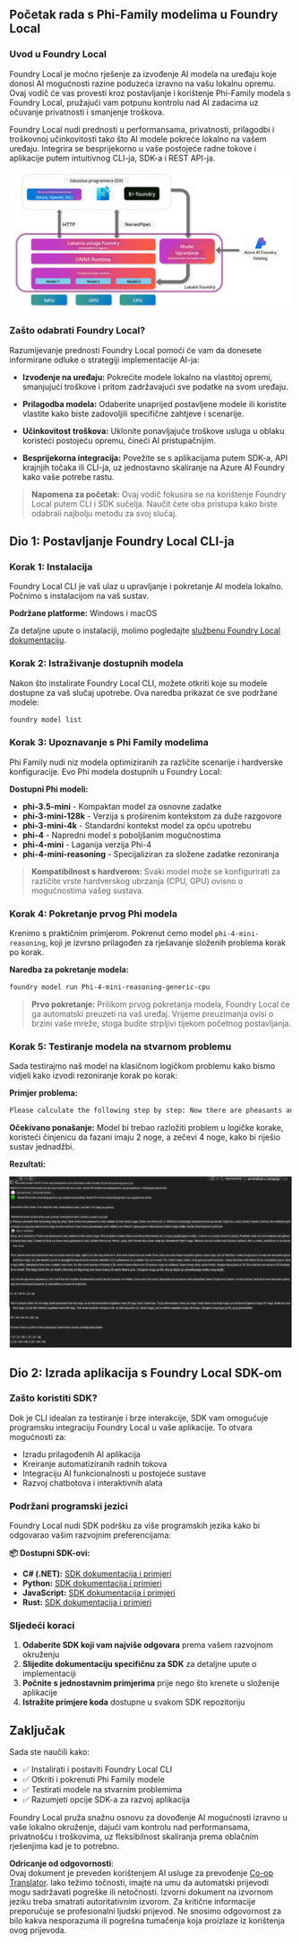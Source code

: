 <!--
CO_OP_TRANSLATOR_METADATA:
{
  "original_hash": "52973a5680a65a810aa80b7036afd31f",
  "translation_date": "2025-07-16T19:51:37+00:00",
  "source_file": "md/01.Introduction/02/07.FoundryLocal.md",
  "language_code": "hr"
}
-->
## Početak rada s Phi-Family modelima u Foundry Local

### Uvod u Foundry Local

Foundry Local je moćno rješenje za izvođenje AI modela na uređaju koje donosi AI mogućnosti razine poduzeća izravno na vašu lokalnu opremu. Ovaj vodič će vas provesti kroz postavljanje i korištenje Phi-Family modela s Foundry Local, pružajući vam potpunu kontrolu nad AI zadacima uz očuvanje privatnosti i smanjenje troškova.

Foundry Local nudi prednosti u performansama, privatnosti, prilagodbi i troškovnoj učinkovitosti tako što AI modele pokreće lokalno na vašem uređaju. Integrira se besprijekorno u vaše postojeće radne tokove i aplikacije putem intuitivnog CLI-ja, SDK-a i REST API-ja.


![arch](../../../../../translated_images/foundry-local-arch.8823e321dd8258d7d68815ddb0153503587142ff32e6997041c7cf0c9df24b49.hr.png)

### Zašto odabrati Foundry Local?

Razumijevanje prednosti Foundry Local pomoći će vam da donesete informirane odluke o strategiji implementacije AI-ja:

- **Izvođenje na uređaju:** Pokrećite modele lokalno na vlastitoj opremi, smanjujući troškove i pritom zadržavajući sve podatke na svom uređaju.

- **Prilagodba modela:** Odaberite unaprijed postavljene modele ili koristite vlastite kako biste zadovoljili specifične zahtjeve i scenarije.

- **Učinkovitost troškova:** Uklonite ponavljajuće troškove usluga u oblaku koristeći postojeću opremu, čineći AI pristupačnijim.

- **Besprijekorna integracija:** Povežite se s aplikacijama putem SDK-a, API krajnjih točaka ili CLI-ja, uz jednostavno skaliranje na Azure AI Foundry kako vaše potrebe rastu.

> **Napomena za početak:** Ovaj vodič fokusira se na korištenje Foundry Local putem CLI i SDK sučelja. Naučit ćete oba pristupa kako biste odabrali najbolju metodu za svoj slučaj.

## Dio 1: Postavljanje Foundry Local CLI-ja

### Korak 1: Instalacija

Foundry Local CLI je vaš ulaz u upravljanje i pokretanje AI modela lokalno. Počnimo s instalacijom na vaš sustav.

**Podržane platforme:** Windows i macOS

Za detaljne upute o instalaciji, molimo pogledajte [službenu Foundry Local dokumentaciju](https://github.com/microsoft/Foundry-Local/blob/main/README.md).

### Korak 2: Istraživanje dostupnih modela

Nakon što instalirate Foundry Local CLI, možete otkriti koje su modele dostupne za vaš slučaj upotrebe. Ova naredba prikazat će sve podržane modele:


```bash
foundry model list
```

### Korak 3: Upoznavanje s Phi Family modelima

Phi Family nudi niz modela optimiziranih za različite scenarije i hardverske konfiguracije. Evo Phi modela dostupnih u Foundry Local:

**Dostupni Phi modeli:** 

- **phi-3.5-mini** - Kompaktan model za osnovne zadatke
- **phi-3-mini-128k** - Verzija s proširenim kontekstom za duže razgovore
- **phi-3-mini-4k** - Standardni kontekst model za opću upotrebu
- **phi-4** - Napredni model s poboljšanim mogućnostima
- **phi-4-mini** - Laganija verzija Phi-4
- **phi-4-mini-reasoning** - Specijaliziran za složene zadatke rezoniranja

> **Kompatibilnost s hardverom:** Svaki model može se konfigurirati za različite vrste hardverskog ubrzanja (CPU, GPU) ovisno o mogućnostima vašeg sustava.

### Korak 4: Pokretanje prvog Phi modela

Krenimo s praktičnim primjerom. Pokrenut ćemo model `phi-4-mini-reasoning`, koji je izvrsno prilagođen za rješavanje složenih problema korak po korak.


**Naredba za pokretanje modela:**

```bash
foundry model run Phi-4-mini-reasoning-generic-cpu
```

> **Prvo pokretanje:** Prilikom prvog pokretanja modela, Foundry Local će ga automatski preuzeti na vaš uređaj. Vrijeme preuzimanja ovisi o brzini vaše mreže, stoga budite strpljivi tijekom početnog postavljanja.

### Korak 5: Testiranje modela na stvarnom problemu

Sada testirajmo naš model na klasičnom logičkom problemu kako bismo vidjeli kako izvodi rezoniranje korak po korak:

**Primjer problema:**

```txt
Please calculate the following step by step: Now there are pheasants and rabbits in the same cage, there are thirty-five heads on top and ninety-four legs on the bottom, how many pheasants and rabbits are there?
```

**Očekivano ponašanje:** Model bi trebao razložiti problem u logičke korake, koristeći činjenicu da fazani imaju 2 noge, a zečevi 4 noge, kako bi riješio sustav jednadžbi.

**Rezultati:**

![cli](../../../../../translated_images/cli.862ec6b55c2b5d916093866d4df99190150d4198fd33ab79e586f9d6f5403089.hr.png)

## Dio 2: Izrada aplikacija s Foundry Local SDK-om

### Zašto koristiti SDK?

Dok je CLI idealan za testiranje i brze interakcije, SDK vam omogućuje programsku integraciju Foundry Local u vaše aplikacije. To otvara mogućnosti za:

- Izradu prilagođenih AI aplikacija
- Kreiranje automatiziranih radnih tokova
- Integraciju AI funkcionalnosti u postojeće sustave
- Razvoj chatbotova i interaktivnih alata

### Podržani programski jezici

Foundry Local nudi SDK podršku za više programskih jezika kako bi odgovarao vašim razvojnim preferencijama:

**📦 Dostupni SDK-ovi:**

- **C# (.NET):** [SDK dokumentacija i primjeri](https://github.com/microsoft/Foundry-Local/tree/main/sdk/cs)
- **Python:** [SDK dokumentacija i primjeri](https://github.com/microsoft/Foundry-Local/tree/main/sdk/python)
- **JavaScript:** [SDK dokumentacija i primjeri](https://github.com/microsoft/Foundry-Local/tree/main/sdk/js)
- **Rust:** [SDK dokumentacija i primjeri](https://github.com/microsoft/Foundry-Local/tree/main/sdk/rust)

### Sljedeći koraci

1. **Odaberite SDK koji vam najviše odgovara** prema vašem razvojnom okruženju
2. **Slijedite dokumentaciju specifičnu za SDK** za detaljne upute o implementaciji
3. **Počnite s jednostavnim primjerima** prije nego što krenete u složenije aplikacije
4. **Istražite primjere koda** dostupne u svakom SDK repozitoriju

## Zaključak

Sada ste naučili kako:
- ✅ Instalirati i postaviti Foundry Local CLI
- ✅ Otkriti i pokrenuti Phi Family modele
- ✅ Testirati modele na stvarnim problemima
- ✅ Razumjeti opcije SDK-a za razvoj aplikacija

Foundry Local pruža snažnu osnovu za dovođenje AI mogućnosti izravno u vaše lokalno okruženje, dajući vam kontrolu nad performansama, privatnošću i troškovima, uz fleksibilnost skaliranja prema oblačnim rješenjima kad je to potrebno.

**Odricanje od odgovornosti**:  
Ovaj dokument je preveden korištenjem AI usluge za prevođenje [Co-op Translator](https://github.com/Azure/co-op-translator). Iako težimo točnosti, imajte na umu da automatski prijevodi mogu sadržavati pogreške ili netočnosti. Izvorni dokument na izvornom jeziku treba smatrati autoritativnim izvorom. Za kritične informacije preporučuje se profesionalni ljudski prijevod. Ne snosimo odgovornost za bilo kakva nesporazuma ili pogrešna tumačenja koja proizlaze iz korištenja ovog prijevoda.
